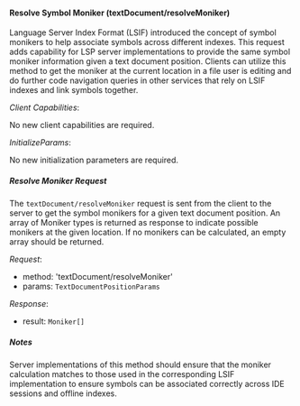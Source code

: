 #### Resolve Symbol Moniker (textDocument/resolveMoniker)

Language Server Index Format (LSIF) introduced the concept of symbol monikers to help associate symbols across different indexes. This request adds capability for LSP server implementations to provide the same symbol moniker information given a text document position. Clients can utilize this method to get the moniker at the current location in a file user is editing and do further code navigation queries in other services that rely on LSIF indexes and link symbols together.

_Client Capabilities_:

No new client capabilities are required.

_InitializeParams_:

No new initialization parameters are required.

##### Resolve Moniker Request

The `textDocument/resolveMoniker` request is sent from the client to the server to get the symbol monikers for a given text document position. An array of Moniker types is returned as response to indicate possible monikers at the given location. If no monikers can be calculated, an empty array should be returned.

_Request_:

* method: 'textDocument/resolveMoniker'
* params: `TextDocumentPositionParams`

_Response_:

* result: `Moniker[]`

##### Notes

Server implementations of this method should ensure that the moniker calculation matches to those used in the corresponding LSIF implementation to ensure symbols can be associated correctly across IDE sessions and offline indexes.